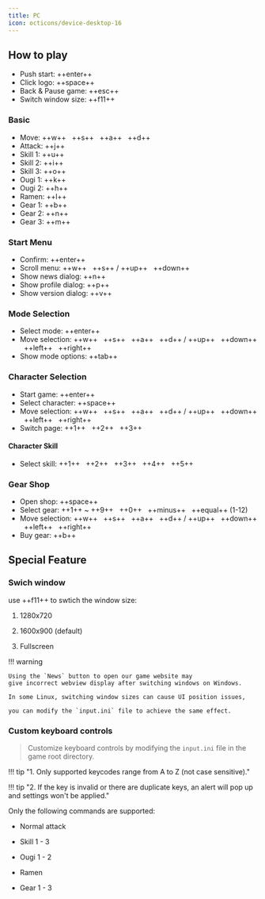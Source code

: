 ```yaml
---
title: PC
icon: octicons/device-desktop-16
---
```


## How to play

- Push start: ++enter++
- Click logo: ++space++
- Back & Pause game: ++esc++
- Switch window size: ++f11++

### Basic

- Move: ++w++ &nbsp; ++s++ &nbsp; ++a++ &nbsp; ++d++
- Attack: ++j++
- Skill 1: ++u++
- Skill 2: ++i++
- Skill 3: ++o++
- Ougi 1: ++k++
- Ougi 2: ++h++
- Ramen: ++l++
- Gear 1: ++b++
- Gear 2: ++n++
- Gear 3: ++m++

### Start Menu

- Confirm: ++enter++
- Scroll menu: ++w++ &nbsp; ++s++ / ++up++ &nbsp; ++down++
- Show news dialog: ++n++
- Show profile dialog: ++p++
- Show version dialog: ++v++

### Mode Selection

- Select mode: ++enter++
- Move selection: ++w++ &nbsp; ++s++ &nbsp; ++a++ &nbsp; ++d++ / ++up++ &nbsp; ++down++ &nbsp; ++left++ &nbsp; ++right++
- Show mode options: ++tab++

### Character Selection

- Start game: ++enter++
- Select character: ++space++
- Move selection: ++w++ &nbsp; ++s++ &nbsp; ++a++ &nbsp; ++d++ / ++up++ &nbsp; ++down++ &nbsp; ++left++ &nbsp; ++right++
- Switch page: ++1++ &nbsp; ++2++ &nbsp; ++3++

#### Character Skill

- Select skill: ++1++ &nbsp; ++2++ &nbsp; ++3++ &nbsp; ++4++ &nbsp; ++5++

### Gear Shop

- Open shop: ++space++
- Select gear: ++1++ ~ ++9++ &nbsp; ++0++ &nbsp; ++minus++ &nbsp; ++equal++ (1-12)
- Move selection: ++w++ &nbsp; ++s++ &nbsp; ++a++ &nbsp; ++d++ / ++up++ &nbsp; ++down++ &nbsp; ++left++ &nbsp; ++right++
- Buy gear: ++b++

## Special Feature

### Swich window

use ++f11++ to swtich the window size:

1. 1280x720

2. 1600x900 (default)

3. Fullscreen

!!! warning

    Using the `News` button to open our game website may
    give incorrect webview display after switching windows on Windows.

    In some Linux, switching window sizes can cause UI position issues,

    you can modify the `input.ini` file to achieve the same effect.

### Custom keyboard controls

> Customize keyboard controls by modifying the
> `input.ini` file in the game root directory.

!!! tip "1. Only supported keycodes range from A to Z (not case sensitive)."

!!! tip "2. If the key is invalid or there are duplicate keys, an alert will pop up and settings won't be applied."

Only the following commands are supported:

- Normal attack

- Skill 1 - 3

- Ougi 1 - 2

- Ramen

- Gear 1 - 3
